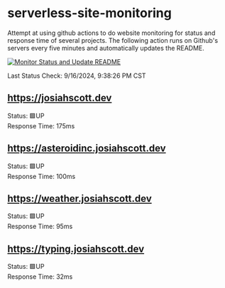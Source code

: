 # serverless-site-monitoring
Attempt at using github actions to do website monitoring for status and response time of several projects. The following action runs on Github's servers every five minutes and automatically updates the README.  

[![Monitor Status and Update README](https://github.com/JosiahSco/serverless-site-monitoring/actions/workflows/monitor.yaml/badge.svg)](https://github.com/JosiahSco/serverless-site-monitoring/actions/workflows/monitor.yaml)

Last Status Check: 9/16/2024, 9:38:26 PM CST

## https://josiahscott.dev
Status: 🟩UP  
Response Time: 175ms

## https://asteroidinc.josiahscott.dev
Status: 🟩UP  
Response Time: 100ms

## https://weather.josiahscott.dev
Status: 🟩UP  
Response Time: 95ms

## https://typing.josiahscott.dev
Status: 🟩UP  
Response Time: 32ms

